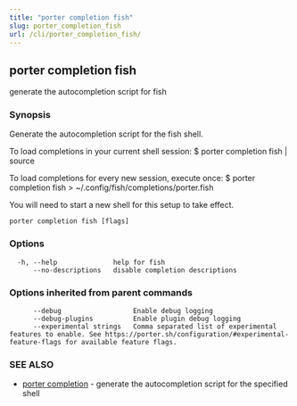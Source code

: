 ```yaml
---
title: "porter completion fish"
slug: porter_completion_fish
url: /cli/porter_completion_fish/
---
```

## porter completion fish

generate the autocompletion script for fish

### Synopsis


Generate the autocompletion script for the fish shell.

To load completions in your current shell session:
$ porter completion fish | source

To load completions for every new session, execute once:
$ porter completion fish > ~/.config/fish/completions/porter.fish

You will need to start a new shell for this setup to take effect.


```
porter completion fish [flags]
```

### Options

```
  -h, --help              help for fish
      --no-descriptions   disable completion descriptions
```

### Options inherited from parent commands

```
      --debug                  Enable debug logging
      --debug-plugins          Enable plugin debug logging
      --experimental strings   Comma separated list of experimental features to enable. See https://porter.sh/configuration/#experimental-feature-flags for available feature flags.
```

### SEE ALSO

* [porter completion](/cli/porter_completion/)	 - generate the autocompletion script for the specified shell

